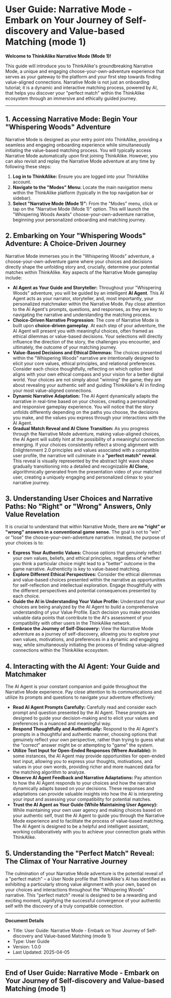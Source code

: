 # User Guide: Narrative Mode - Embark on Your Journey of Self-discovery and Value-based Matching (mode 1)

**Welcome to ThinkAlike Narrative Mode (Mode 1)!**

This guide will introduce you to ThinkAlike's groundbreaking Narrative Mode, a unique and engaging choose-your-own-adventure experience that serves as your gateway to the platform and your first step towards finding value-aligned connections.  Narrative Mode is not just an onboarding tutorial; it is a dynamic and interactive matching process, powered by AI, that helps you discover your "perfect match" within the ThinkAlike ecosystem through an immersive and ethically guided journey.

---

## 1. Accessing Narrative Mode: Begin Your "Whispering Woods" Adventure

Narrative Mode is designed as your entry point into ThinkAlike, providing a seamless and engaging onboarding experience while simultaneously initiating the value-based matching process.  You will typically access Narrative Mode automatically upon first joining ThinkAlike.  However, you can also revisit and replay the Narrative Mode adventure at any time by following these steps:

1. **Log in to ThinkAlike:** Ensure you are logged into your ThinkAlike account.
2. **Navigate to the "Modes" Menu:** Locate the main navigation menu within the ThinkAlike platform (typically in the top navigation bar or sidebar).
3. **Select "Narrative Mode (Mode 1)":** From the "Modes" menu, click or tap on the "Narrative Mode (Mode 1)" option. This will launch the "Whispering Woods Awaits" choose-your-own-adventure narrative, beginning your personalized onboarding and matching journey.

## 2. Embarking on Your "Whispering Woods" Adventure: A Choice-Driven Journey

Narrative Mode immerses you in the "Whispering Woods" adventure, a choose-your-own-adventure game where your choices and decisions directly shape the unfolding story and, crucially, determine your potential matches within ThinkAlike.  Key aspects of the Narrative Mode gameplay include:

* **AI Agent as Your Guide and Storyteller:**  Throughout your "Whispering Woods" adventure, you will be guided by an intelligent **AI Agent**. This AI Agent acts as your narrator, storyteller, and, most importantly, your personalized matchmaker within the Narrative Mode.  Pay close attention to the AI Agent's prompts, questions, and responses, as they are key to navigating the narrative and understanding the matching process.
* **Choice-Driven Narrative Progression:** The core of Narrative Mode is built upon **choice-driven gameplay**.  At each step of your adventure, the AI Agent will present you with meaningful choices, often framed as ethical dilemmas or value-based decisions.  Your selections will directly influence the direction of the story, the challenges you encounter, and ultimately, the outcome of your matching journey.
* **Value-Based Decisions and Ethical Dilemmas:** The choices presented within the "Whispering Woods" narrative are intentionally designed to elicit your core values, ethical principles, and relational preferences.  Consider each choice thoughtfully, reflecting on which option best aligns with your own ethical compass and your vision for a better digital world.  Your choices are not simply about "winning" the game; they are about revealing your authentic self and guiding ThinkAlike's AI in finding your most value-aligned connections.
* **Dynamic Narrative Adaptation:** The AI Agent dynamically adapts the narrative in real-time based on your choices, creating a personalized and responsive gameplay experience.  You will notice that the story unfolds differently depending on the paths you choose, the decisions you make, and the values you express through your interactions with the AI Agent.
* **Gradual Match Reveal and AI Clone Transition:** As you progress through the Narrative Mode adventure, making value-aligned choices, the AI Agent will subtly hint at the possibility of a meaningful connection emerging.  If your choices consistently reflect a strong alignment with Enlightenment 2.0 principles and values associated with a compatible user profile, the narrative will culminate in a **"perfect match" reveal**.  This reveal is visually represented by the abstract light wave shape gradually transitioning into a detailed and recognizable **AI Clone**, algorithmically generated from the presentation video of your matched user, creating a uniquely engaging and personalized climax to your narrative journey.

## 3. Understanding User Choices and Narrative Paths: No "Right" or "Wrong" Answers, Only Value Revelation

It is crucial to understand that within Narrative Mode, there are **no "right" or "wrong" answers in a conventional game sense.**  The goal is not to "win" or "lose" the choose-your-own-adventure narrative. Instead, the purpose of your choices is to:

* **Express Your Authentic Values:**  Choose options that genuinely reflect your own values, beliefs, and ethical principles, regardless of whether you think a particular choice might lead to a "better" outcome in the game narrative.  Authenticity is key to value-based matching.
* **Explore Different Ethical Perspectives:**  Consider the ethical dilemmas and value-based choices presented within the narrative as opportunities for self-reflection and intellectual exploration.  Engage thoughtfully with the different perspectives and potential consequences presented by each choice.
* **Guide the AI in Understanding Your Value Profile:** Understand that your choices are being analyzed by the AI Agent to build a comprehensive understanding of your Value Profile.  Each decision you make provides valuable data points that contribute to the AI's assessment of your compatibility with other users in the ThinkAlike network.
* **Embrace the Journey of Self-Discovery:**  View the Narrative Mode adventure as a journey of self-discovery, allowing you to explore your own values, motivations, and preferences in a dynamic and engaging way, while simultaneously initiating the process of finding value-aligned connections within the ThinkAlike ecosystem.

## 4. Interacting with the AI Agent: Your Guide and Matchmaker

The AI Agent is your constant companion and guide throughout the Narrative Mode experience.  Pay close attention to its communications and utilize its prompts and questions to navigate your adventure effectively:

* **Read AI Agent Prompts Carefully:**  Carefully read and consider each prompt and question presented by the AI Agent. These prompts are designed to guide your decision-making and to elicit your values and preferences in a nuanced and meaningful way.
* **Respond Thoughtfully and Authentically:** Respond to the AI Agent's prompts in a thoughtful and authentic manner, choosing options that genuinely reflect your own perspective, rather than trying to guess what the "correct" answer might be or attempting to "game" the system.
* **Utilize Text Input for Open-Ended Responses (Where Available):**  In some instances, the AI Agent may provide opportunities for open-ended text input, allowing you to express your thoughts, motivations, and values in your own words, providing richer and more nuanced data for the matching algorithm to analyze.
* **Observe AI Agent Feedback and Narrative Adaptations:**  Pay attention to how the AI Agent responds to your choices and how the narrative dynamically adapts based on your decisions. These responses and adaptations can provide valuable insights into how the AI is interpreting your input and assessing your compatibility for potential matches.
* **Trust the AI Agent as Your Guide (While Maintaining User Agency):**  While maintaining your own user agency and making choices based on your authentic self, trust the AI Agent to guide you through the Narrative Mode experience and to facilitate the process of value-based matching.  The AI Agent is designed to be a helpful and intelligent assistant, working collaboratively with you to achieve your connection goals within ThinkAlike.

## 5. Understanding the "Perfect Match" Reveal: The Climax of Your Narrative Journey

The culmination of your Narrative Mode adventure is the potential reveal of a "perfect match" – a User Node profile that ThinkAlike's AI has identified as exhibiting a particularly strong value alignment with your own, based on your choices and interactions throughout the "Whispering Woods" narrative. This "perfect match" reveal is designed to be a rewarding and exciting moment, signifying the successful convergence of your authentic self with the discovery of a truly compatible connection.

---
**Document Details**
- Title: User Guide: Narrative Mode - Embark on Your Journey of Self-discovery and Value-based Matching (mode 1)
- Type: User Guide
- Version: 1.0.0
- Last Updated: 2025-04-05
---
End of User Guide: Narrative Mode - Embark on Your Journey of Self-discovery and Value-based Matching (mode 1)
---



